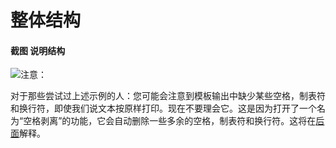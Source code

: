 # 整体结构

#### 截图 说明结构

![](D:\sts-workspace\freemarker\src\main\resources\1模版作者指南\3模版\QQ截图20181126202443.png)注意：

对于那些尝试过上述示例的人：您可能会注意到模板输出中缺少某些空格，制表符和换行符，即使我们说文本按原样打印。现在不要理会它。这是因为打开了一个名为“空格剥离”的功能，它会自动删除一些多余的空格，制表符和换行符。这将在[后面](https://freemarker.apache.org/docs/dgui_misc_whitespace.html)解释。